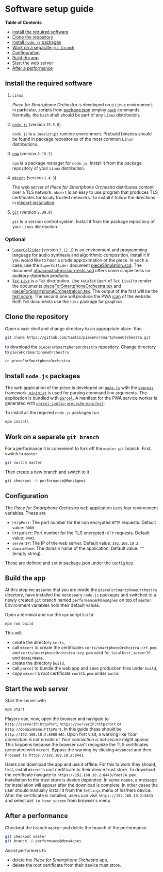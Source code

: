 # Software setup guide

**Table of Contents**

- [Install the required software](#install-the-required-software)
- [Clone the repository](#clone-the-repository)
- [Install `node.js` packages](#install-node.js-packages)
- [Work on a separate `git branch`](#work-on-a-separate-git-branch)
- [Configuration](#configuration)
- [Build the app](#build-the-app)
- [Start the web server](#start-the-web-server)
- [After a performance](#after-a-performance)

## Install the required software

1. `Linux`

	*Piece for Smartphone Orchestra* is developed on a `Linux` environment. In
	particular, scripts from [package.json](package.json) employ 
	[`bash`](https://www.gnu.org/software/bash/) commands. Normally, the `bash` shell should
	be part of any `Linux` distribution.
	
2. [`node.js`](https://nodejs.org/en/) (version `19.3.0`)

	`node.js` is a `JavaScript` runtime environment. Prebuild binaries should be found
	in package repositories of the most common `Linux` distributions.

3. [`npm`](https://docs.npmjs.com/cli/v7/commands/npm) (version `8.19.2`)

	`npm` is a package manager for `node.js`. Install it from the package repository
	of your `Linux` distribution.

4. [`mkcert`](https://github.com/FiloSottile/mkcert) (version `1.4.3`)

	The web server of *Piece for Smartphone Orchestra* distributes content over a TLS network.
	`mkcert` is an easy to use program that produces TLS certificates for localy trusted networks.
	To install it follow the directions in
	[mkcert-installation](https://github.com/FiloSottile/mkcert#installation).
	
5. [`git`](https://git-scm.com/) (version `2.39.0`)

	`git` is a version control system. Install it from the package repository of your `Linux`
	distribution.

### Optional

- [`SuperCollider`](https://supercollider.github.io/) (version `3.12.2`) is an environment
	and programming language for audio synthesis and algorithmic composition. Install it
	if you would like to hear a crude approximation of the piece. In such a case, use the
	`SuperCollider` document [pieceSimulation.scd](supercollider/pieceSimulation.scd).
	The document [otoacousticEmissionTests.scd](supercollider/otoacousticEmissionTests.scd)
	offers some simple tests on *auditory distortion products*.
- [`TeX Live`](https://www.tug.org/texlive/) is a `TeX` distribution. Use `XeLaTeX` (part of `TeX Live`)
	to render the
	documents [pieceForSmartphoneOrchestra.tex](score/pieceForSmartphoneOrchestra.tex)
	and [pieceForSmartphoneOrchestraIcon.tex](tikz/pieceForSmartphoneOrchestraIcon.tex).
	The output of the first will be the [text score](score/pieceForSmartphoneOrchestra.pdf).
	The second one will produce the PWA
	[icon](src/icons/smartphoneOrchestra_192x192.png) of the website. Both
	`TeX` documents use the `tikz` package for graphics.

## Clone the repository

Open a `bash` shell and change directory to an appropriate place. Run

```bash
git clone https://github.com/tsmtzs/pieceForSmartphoneOrchestra.git
```

to download the `pieceForSmartphoneOrchestra` repository. Change directory
to `pieceForSmartphoneOrchestra`

```bash
cd pieceForSmartphoneOrchestra
```

## Install `node.js` packages

The web application of the piece is developed on [`node.js`](https://nodejs.org/en/) with
 the [`express`](https://expressjs.com/) framework. [`minimist`](https://github.com/substack/minimist)
is used for parsing command line arguments. The application is bundled with
[`parcel`](https://parceljs.org/). A manifest for the PWA service worker is generated with
[`parcel-config-precache-manifest`](https://github.com/101arrowz/precache-manifest/tree/master/packages/parcel-config-precache-manifest).
	
To install all the required `node.js` packages run

```bash
npm install
```

## Work on a separate `git branch`

For a performance it is convenient to fork off the `master` `git` branch. First, switch to `master`

```bash
git switch master
```

Then create a new branch and switch to it

```bash
git checkout -b performance@MonsAgnes
```

## Configuration

The *Piece for Smartphone Orchestra* web application uses four environment variables. These are

- `httpPort`: The port number for the non encrypted `HTTP` requests. Default value: `8080`.
- `httpsPort`: Port number for the TLS encrypted `HTTP` requests. Default value: `8443`.
- `serverIP`: The IP of the web server. Default value: `192.168.10.2`.
- `domainName`: The domain name of the application. Default value: `""` (empty string).

These are defined and set in [package.json](package.json) under the `config` key.

## Build the app

At this step we assume that you are inside the `pieceForSmartphoneOrchestra` directory, have
installed the necessary `node.js` packages and switched to a newly created `git` branch named
`performance@MonsAgnes` on top of `master`. Environment variables hold their default values.

Open a terminal and run the `npm` script `build`:

```bash
npm run build
```

This will:

- create the directory `certs`,
- call `mkcert` to create the certificates `certs/smartphoneOrchestra-crt.pem` and
	`certs/smartphoneOrchestra-key.pem` valid for `localhost`, `serverIP` and `domainName`.
- create the directory `build`,
- call `parcel` to bundle the web app and save production files under `build`,
- copy `mkcert`'s root certificate `rootCA.pem` under `build`.

## Start the web server

Start the server with

```bash
npm start
```

Players can, now, open the browser and navigate to `http://serverIP:httpPort`, 
`https://serverIP:httpsPort` or `http://domainName:httpPort`. In this guide these
should be `http://192.168.10.2:8080` etc. Upon first visit, a warning like *Your connection is not private*
or *Your connection is not secure* might appear. This happens because the browser can't recognize the
TLS certificates generated with `mkcert`. Bypass the warning by clicking `Advanced` and then
`Proceed to https://192.168.10.2:8443`.

Users can download the app and use it offline. For this to work they should, first, install `mkcert`'s
root certificate to their device trust store. To download the certificate navigate to
`https://192.168.10.2:8443/rootCA.pem`. Installation to the trust store is device depended.
In some cases, a message for installation will appear after the download is complete. In other cases
the user should manually install it from the `Settings` menu of his/hers device. After the certificate
is installed, 
users can visit `https://192.168.10.2:8443` and select `Add to home screen` from browser's menu.

## After a performance

Checkout the branch `master` and delete the branch of the performance
```bash
git checkout master
git branch -D performance@MonsAgnes
```

Assist performers to

- delete the *Piece for Smartphone Orchestra* app,
- delete the root certificate from their device trust store.
